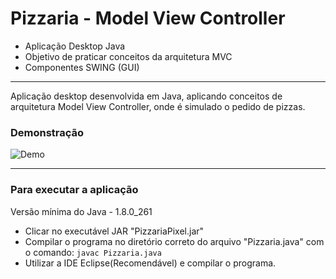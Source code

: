# Pizzaria - Model View Controller
- Aplicação Desktop Java
- Objetivo de praticar conceitos da arquitetura MVC
- Componentes SWING (GUI)

------------
Aplicação desktop desenvolvida em Java, aplicando conceitos de arquitetura Model View Controller, onde é simulado o pedido de pizzas.
### Demonstração
![Demo](https://drive.google.com/uc?export=view&id=1OilM2GDn6XBvlDPRqH8jI9BvY4J9mbG0 "Pizzaria Pixel")

------------
### Para executar a aplicação
Versão mínima do Java - 1.8.0_261
- Clicar no executável JAR "PizzariaPixel.jar"
- Compilar o programa no diretório correto do arquivo "Pizzaria.java" com o comando:
`javac Pizzaria.java`
- Utilizar a IDE Eclipse(Recomendável) e compilar o programa.
